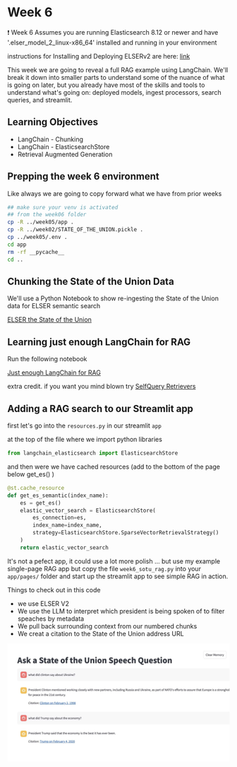 # Week 6

❗ Week 6 Assumes you are running Elasticsearch 8.12 or newer and have '.elser_model_2_linux-x86_64' installed and running in your environment

instructions for Installing and Deploying ELSERv2 are here: [link](https://www.elastic.co/guide/en/machine-learning/current/ml-nlp-elser.html)

This week we are going to reveal a full RAG example using LangChain.  We'll break it down into smaller parts to understand some of the nuance of what is going on later, but you already have most of the skills and tools to understand what's going on:  deployed models, ingest processors, search queries, and streamlit.

## Learning Objectives

* LangChain - Chunking
* LangChain - ElasticsearchStore
* Retrieval Augmented Generation

## Prepping the week 6 environment

Like always we are going to copy forward what we have from prior weeks

```bash
## make sure your venv is activated
## from the week06 folder
cp -R ../week05/app .
cp -R ../week02/STATE_OF_THE_UNION.pickle .
cp ../week05/.env .
cd app
rm -rf __pycache__
cd ..

```

## Chunking the State of the Union Data


We'll use a Python Notebook to show re-ingesting the State of the Union data for ELSER semantic search

[ELSER the State of the Union](ELSERsotu.ipynb)

## Learning just enough LangChain for RAG

Run the following notebook

[Just enough LangChain for RAG](LangChainForRAG.ipynb)

extra credit. if you want you mind blown try [SelfQuery Retrievers](SelfQuery.ipynb)

## Adding a RAG search to our Streamlit app

first let's go into the ```resources.py``` in our streamlit ```app```

at the top of the file where we import python libraries
```python
from langchain_elasticsearch import ElasticsearchStore
```

and then were we have cached resources (add to the bottom of the page below get_es() )
```python
@st.cache_resource
def get_es_semantic(index_name):
    es = get_es()
    elastic_vector_search = ElasticsearchStore(
        es_connection=es,
        index_name=index_name,
        strategy=ElasticsearchStore.SparseVectorRetrievalStrategy()
    )
    return elastic_vector_search
```

It's not a pefect app, it could use a lot more polish ... but use my example single-page RAG app but copy the file ```week6_sotu_rag.py``` into your ```app/pages/``` folder and start up the streamlit app to see simple RAG in action.

Things to check out in this code

* we use ELSER V2
* We use the LLM to interpret which president is being spoken of to filter speaches by metadata
* We pull back surrounding context from our numbered chunks
* We creat a citation to the State of the Union address URL


![Rag App](img/rag-app.jpg)
